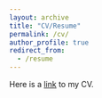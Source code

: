 ```yaml
---
layout: archive
title: "CV/Resume"
permalink: /cv/
author_profile: true
redirect_from:
  - /resume
---
```


Here is a [link]( https://lantianzhu.github.io/files/Zhu_s_CV_20230209.pdf) to my CV.
